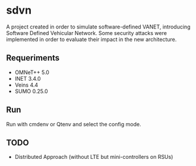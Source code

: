 # sdvn
A project created in order to simulate software-defined VANET, introducing Software Defined Vehicular Network.
Some security attacks were implemented in order to evaluate their impact in the new architecture.

## Requeriments
- OMNeT++ 5.0
- INET 3.4.0
- Veins 4.4
- SUMO 0.25.0

## Run
Run with cmdenv or Qtenv and select the config mode.

## TODO
- Distributed Approach (without LTE but mini-controllers on RSUs)
